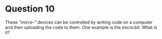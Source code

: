 # Question 10

These _"micro-"_ devices can be controlled by writing code on a computer and then uploading the code to them. One example is the _micro:bit_. What is it?